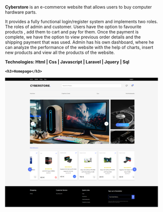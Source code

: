 <b>Cyberstore</b> is an e-commerce website that allows users to buy computer hardware parts.

<p>It provides a fully functional login/register system and implements two roles. The roles of admin and customer. Users have the option to favourite products , add them to cart and pay for them. Once the payment is complete, we have the option to view previous order details and the shipping payment that was used. Admin has his own dashboard, where he can analyze the performance of the website with the help of charts, insert new products and view all the products of the website.

<b>Technologies:<b/>
    Html | Css | Javascript | Laravel | Jquery | Sql

    
    <h3>Homepage</h3>

![My Image](!screenshots/home.png)
